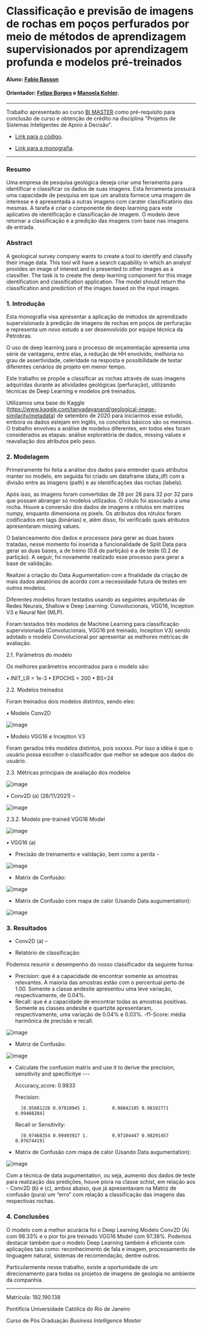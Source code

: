 <!-- antes de enviar a versão final, solicitamos que todos os comentários, colocados para orientação ao aluno, sejam removidos do arquivo -->
# Classificação e previsão de imagens de rochas em poços perfurados por meio de métodos de aprendizagem supervisionados por aprendizagem profunda e modelos pré-treinados

#### Aluno: [Fabio Basson](https://github.com/fabiobasson/Bi-Master/blob/mai)
#### Orientador: [Felipe Borges](https://github.com/FelipeBorgesC) e [Manoela Kohler](https://github.com/link_do_github).

---

Trabalho apresentado ao curso [BI MASTER](https://ica.puc-rio.ai/bi-master) como pré-requisito para conclusão de curso e obtenção de crédito na disciplina "Projetos de Sistemas Inteligentes de Apoio à Decisão".

<!-- para os links a seguir, caso os arquivos estejam no mesmo repositório que este README, não há necessidade de incluir o link completo: basta incluir o nome do arquivo, com extensão, que o GitHub completa o link corretamente -->
- [Link para o código](https://github.com/fabiobasson/Bi-Master). <!-- caso não aplicável, remover esta linha -->

- [Link para a monografia](https://link_da_monografia.com). <!-- caso não aplicável, remover esta linha -->

---

### Resumo

<!-- trocar o texto abaixo pelo resumo do trabalho, em português -->

Uma empresa de pesquisa geológica deseja criar uma ferramenta para identificar e classificar os dados de suas imagens. Esta ferramenta possuirá uma capacidade de pesquisa em que um analista fornece uma imagem de interesse e é apresentada a outras imagens com carater classificatório das mesmas.
A tarefa é criar o componente de deep learning para este aplicativo de identificação e classificação de imagem. O modelo deve retornar a classificação e a predição das imagens com base nas imagens de entrada.


### Abstract <!-- Opcional! Caso não aplicável, remover esta seção -->

<!-- trocar o texto abaixo pelo resumo do trabalho, em inglês -->

A geological survey company wants to create a tool to identify and classify their image data. This tool will have a search capability in which an analyst provides an image of interest and is presented to other images as a classifier.
The task is to create the deep learning component for this image identification and classification application. The model should return the classification and prediction of the images based on the input images.


### 1. Introdução

Esta monografia visa apresentar a aplicação de métodos de aprendizado supervisionado à predição de imagens de rochas em poços de perfuração e representa um novo estudo a ser desenvolvido por equipe técnica da Petrobras. 

O uso de deep learning para o processo de orçamentação apresenta uma série de vantagens, entre elas, a redução de HH envolvido, melhoria no grau de assertividade, celeridade na resposta e possibilidade de testar diferentes cenários de projeto em menor tempo. 

Este trabalho se propõe a classificar as rochas através de suas imagens adquiridas durante as atividades geológicas (perfuração), utilizando técnicas de Deep Learning e modelos pré treinados. 

Utilizamos uma base do Kaggle (https://www.kaggle.com/tanyadayanand/geological-image-similarity/metadata) de setembro de 2020 para iniciarmos esse estudo, embora os dados estejam em inglês, os conceitos básicos são os mesmos. O trabalho envolveu a análise de modelos diferentes, em todos eles foram considerados as etapas: análise exploratória de dados, missing values e reavaliação dos atributos pelo peso.

### 2. Modelagem

Primeiramente foi feita a análise dos dados para entender quais atributos manter no modelo, em seguida foi criado um dataframe (data_df) com a divisão entre as imagens (path) e as identificações das rochas (labels).
    
Após isso, as imagens foram convertidas de 28 por 28 para 32 por 32 para que possam abranger só modelos utilizados. O rótulo foi associado a uma rocha. Houve a conversão dos dados de imagens e rótulos em matrizes numpy, enquanto dimensiona os pixels. Os atributos dos rótulos foram codificados em tags (binárias) e, além disso, foi verificado quais atributos apresentaram missing values.

O balanceamento dos dados e processos para gerar as duas bases tratadas, nesse momento foi inserida a funcionalidade de Split Data para gerar as duas bases, a de treino (0.8 de partição) e a de teste (0.2 de partição). A seguir, foi novamente realizado esse processo para gerar a base de validação.
    
Realizei a criação do Data Augumentation com a finalidade da criação de mais dados aleatórios de acordo com a necessidade futura de testes em outros modelos.

Diferentes modelos foram testados usando as seguintes arquiteturas de Redes Neurais, Shallow e Deep Learning: Convolucionais, VGG16, Inception V3 e Neural Net (MLP).

Foram testados três modelos de Machine Learning para classificação supervisionada (Convolucionais, VGG16 pré treinado, Inception V3) sendo adotado o modelo Convolucional por apresentar as melhores métricas de avaliação.

2.1. Parâmetros do modelo

Os melhores parâmetros encontrados para o modelo são:

•	INIT_LR = 1e-3
•	EPOCHS = 200
•	BS=24

2.2. Modelos treinados

Foram treinados dois modelos distintos, sendo eles:

•	Modelo Conv2D 

![image](https://user-images.githubusercontent.com/58257963/151557815-0f2d248a-a855-41c3-9f01-8f7709e90970.png)

•	Modelo VGG16 e Inception V3

Foram gerados três modelos distintos, pois xxxxxx. Por isso a idéia é que o usuário possa escolher o classificador que melhor se adeque aos dados do usuário.

2.3. Métricas principais de avaliação dos modelos

![image](https://user-images.githubusercontent.com/58257963/151561900-0f9567a0-3053-44b8-adb2-7fe0e03a69ce.png)

•	Conv2D (a) (26/11/2021) – 

![image](https://user-images.githubusercontent.com/58257963/151558482-474e4a24-4264-47a4-9e4a-7584aa86c87d.png)

2.3.2. Modelo pre-trained VGG16 Model 

![image](https://user-images.githubusercontent.com/58257963/151562206-b0124853-ade6-472e-a371-9b1ee2d796a0.png)

•	VGG16 (a)

- Precisão de treinamento e validação, bem como a perda - 

![image](https://user-images.githubusercontent.com/58257963/151558828-13a7db9b-10d1-4bae-a4e7-81b0100b4672.png)

- Matrix de Confusão:

![image](https://user-images.githubusercontent.com/58257963/151558968-62ecacee-e654-47f9-ab7c-5f315df92c1e.png)
 
- Matrix de Confusão com mapa de calor (Usando Data augumentation):

![image](https://user-images.githubusercontent.com/58257963/151559090-3d49f3e9-315d-4a7e-899f-afc68a86fcc8.png)

### 3. Resultados

- Conv2D (a) – 

- Relatório de classificação:

Podemos resumir o desempenho do nosso classificador da seguinte forma: 
- Precision: que é a capacidade de encontrar somente as amostras relevantes. A maioria das amostras estão com o percentual perto de 1.00. Somente a classe andesite apresentou uma leve variação, respectivamente, de 0.04%.
- Recall: que é a capacidade de encontrar todas as amostras positivas. Somente as classes andesite e quartzite apresentaram, respectivamente, uma variação de 0.04% e 0.03%.
-f1-Score: média harmônica de precisão e recall.

![image](https://user-images.githubusercontent.com/58257963/151560777-b2380aa1-c29c-4477-86db-37a9286524d0.png)

- Matriz de Confusão:

![image](https://user-images.githubusercontent.com/58257963/151560887-84d0f764-955f-4741-9648-5a03e284ec16.png)

- Calculate the confusion matrix and use it to derive the precision, sensitivity and specificitye --- 

    Accuracy_score: 0.9833

    Precision:

        [0.95881226 0.97810945 1.         0.98842105 0.98192771 0.99408284]

    Recall or Sensitivity:

        [0.97468354 0.99493927 1.         0.97104447 0.98291457 0.97674419]


- Matrix de Confusão com mapa de calor (Usando Data augumentation):

![image](https://user-images.githubusercontent.com/58257963/151561040-4e7c818b-ce0c-46d8-904a-6b7e232cb8e7.png)

Com a técnica de data augumentation, ou seja, aumento dos dados de teste para realização das predições, houve piora na classe schist, em relação aos - Conv2D (b) e (c), ambos abaixo, que já apresentavam na Matriz de confusão (pura) um “erro” com relação a classificação das imagens das respectivas rochas. 

### 4. Conclusões

O modelo com a melhor acurácia foi o Deep Learning Modelo Conv2D (A) com 98.33% e o pior foi pre treinado VGG16 Model com 97.38%. Podemos destacar também que o modelo Deep Learning também é eficiente com aplicações tais como: reconhecimento de fala e imagem, processamento de linguagem natural, sistemas de recomendação, dentre outros.

Particularmente nesse trabalho, existe a oportunidade de um direcionamento para todas os projetos de imagens de geologia no ambiente da companhia.

---

Matrícula: 192.190.138

Pontifícia Universidade Católica do Rio de Janeiro

Curso de Pós Graduação *Business Intelligence Master*
